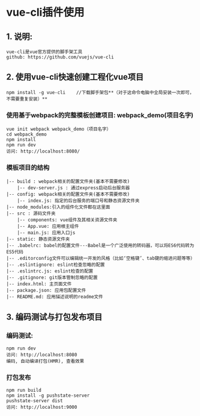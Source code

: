 # vue-cli插件使用
## 1. 说明:
	vue-cli是vue官方提供的脚手架工具
	github: https://github.com/vuejs/vue-cli

## 2. 使用vue-cli快速创建工程化vue项目
	npm install -g vue-cli    //下载脚手架包**（对于这命令电脑中全局安装一次即可，不需要重复安装）**
### 使用基于webpack的完整模板创建项目: webpack_demo(项目名字)
    vue init webpack webpack_demo（项目名字）
    cd webpack_demo
    npm install
    npm run dev
    访问: http://localhost:8080/
### 模板项目的结构
	|-- build : webpack相关的配置文件夹(基本不需要修改)
    	|-- dev-server.js : 通过express启动后台服务器
	|-- config: webpack相关的配置文件夹(基本不需要修改)
    	|-- index.js: 指定的后台服务的端口号和静态资源文件夹
	|-- node_modules:引入的组件化文件都在这里面
	|-- src : 源码文件夹
    	|-- components: vue组件及其相关资源文件夹
      	|-- App.vue: 应用根主组件
    	|-- main.js: 应用入口js
	|-- static: 静态资源文件夹
	|-- .babelrc: babel的配置文件---Babel是一个广泛使用的转码器，可以将ES6代码转为ES5代码
	|-- .editorconfig文件可以编辑统一开发的风格（比如‘空格键’、tab键的缩进问题等等）
	|-- .eslintignore: eslint检查忽略的配置
	|-- .eslintrc.js: eslint检查的配置
	|-- .gitignore: git版本管制忽略的配置
	|-- index.html: 主页面文件
	|-- package.json: 应用包配置文件 
	|-- README.md: 应用描述说明的readme文件

## 3. 编码测试与打包发布项目
### 编码测试:
	npm run dev
    访问: http://localhost:8080
    编码, 自动编译打包(HMR), 查看效果
### 打包发布
    npm run build
    npm install -g pushstate-server
    pushstate-server dist
    访问: http://localhost:9000